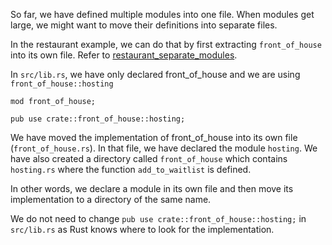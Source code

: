 So far, we have defined multiple modules into one file. When modules get large, we might want to move their definitions into separate files.

In the restaurant example, we can do that by first extracting `front_of_house` into its own file. Refer to [restaurant_separate_modules](./projects/restaurant_separate_modules/src/).

In `src/lib.rs`, we have only declared front_of_house and we are using `front_of_house::hosting`

```
mod front_of_house;

pub use crate::front_of_house::hosting;
```

We have moved the implementation of front_of_house into its own file (`front_of_house.rs`). In that file, we have declared the module `hosting`. We have also created a directory called `front_of_house` which contains `hosting.rs` where the function `add_to_waitlist` is defined.

In other words, we declare a module in its own file and then move its implementation to a directory of the same name.

We do not need to change `pub use crate::front_of_house::hosting;` in `src/lib.rs` as Rust knows where to look for the implementation.